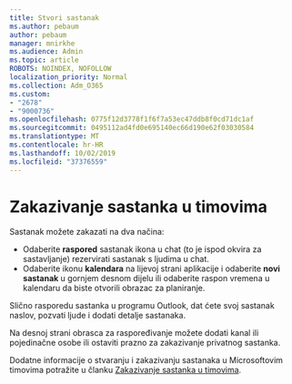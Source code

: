 ```yaml
---
title: Stvori sastanak
ms.author: pebaum
author: pebaum
manager: mnirkhe
ms.audience: Admin
ms.topic: article
ROBOTS: NOINDEX, NOFOLLOW
localization_priority: Normal
ms.collection: Adm_O365
ms.custom:
- "2678"
- "9000736"
ms.openlocfilehash: 0775f12d3778f1f6f7a53ec47ddb8f0cd71dc1af
ms.sourcegitcommit: 0495112ad4fd0e695140ec66d190e62f03030584
ms.translationtype: MT
ms.contentlocale: hr-HR
ms.lasthandoff: 10/02/2019
ms.locfileid: "37376559"
---
```

# <a name="schedule-a-meeting-in-teams"></a>Zakazivanje sastanka u timovima

Sastanak možete zakazati na dva načina: 

- Odaberite **raspored** sastanak ikona u chat (to je ispod okvira za sastavljanje) rezervirati sastanak s ljudima u chat.
- Odaberite ikonu **kalendara** na lijevoj strani aplikacije i odaberite **novi sastanak** u gornjem desnom dijelu ili odaberite raspon vremena u kalendaru da biste otvorili obrazac za planiranje.

Slično rasporedu sastanka u programu Outlook, dat ćete svoj sastanak naslov, pozvati ljude i dodati detalje sastanaka.

Na desnoj strani obrasca za raspoređivanje možete dodati kanal ili pojedinačne osobe ili ostaviti prazno za zakazivanje privatnog sastanka.

Dodatne informacije o stvaranju i zakazivanju sastanaka u Microsoftovim timovima potražite u članku [Zakazivanje sastanka u timovima](https://support.office.com/article/Schedule-a-meeting-in-Teams-943507a9-8583-4c58-b5d2-8ec8265e04e5).